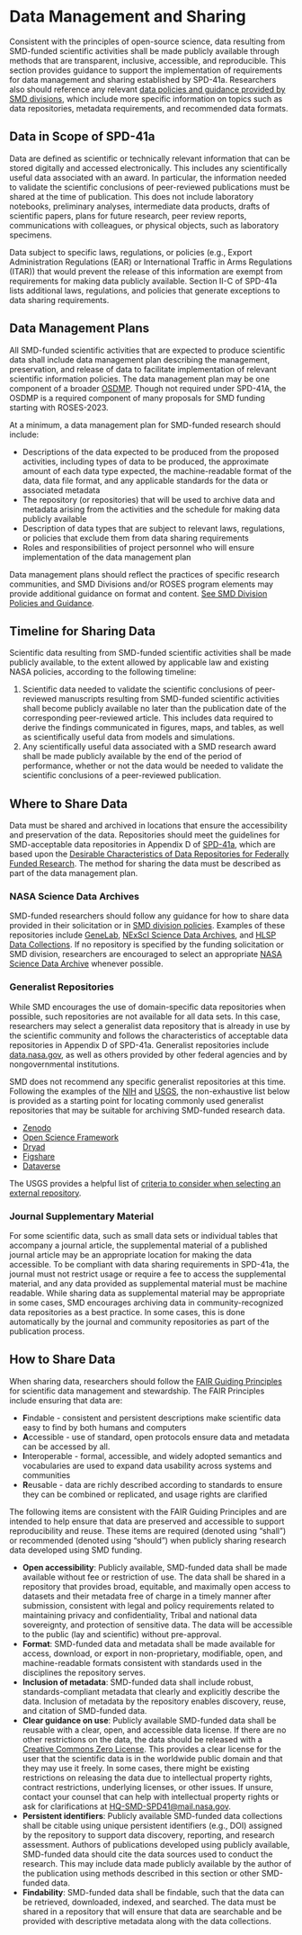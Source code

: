 # Data Management and Sharing 
Consistent with the principles of open-source science, data resulting from SMD-funded scientific activities shall be made publicly available through methods that are transparent, inclusive, accessible, and reproducible. This section provides guidance to support the implementation of requirements for data management and sharing established by SPD-41a. Researchers also should reference any relevant [data policies and guidance provided by SMD divisions](SMD_Division_Policies.md), which include more specific information on topics such as data repositories, metadata requirements, and recommended data formats. 

## Data in Scope of SPD-41a
Data are defined as scientific or technically relevant information that can be stored digitally and accessed electronically. This includes any scientifically useful data associated with an award.  In particular, the information needed to validate the scientific conclusions of peer-reviewed publications must be shared at the time of publication. This does not include laboratory notebooks, preliminary analyses, intermediate data products, drafts of scientific papers, plans for future research, peer review reports, communications with colleagues, or physical objects, such as laboratory specimens. 

Data subject to specific laws, regulations, or policies (e.g., Export Administration Regulations (EAR) or International Traffic in Arms Regulations (ITAR)) that would prevent the release of this information are exempt from requirements for making data publicly available. Section II-C of SPD-41a lists additional laws, regulations, and policies that generate exceptions to data sharing requirements.

## Data Management Plans
All SMD-funded scientific activities that are expected to produce scientific data shall include data management plan describing the management, preservation, and release of data to facilitate implementation of relevant scientific information policies. The data management plan may be one component of a broader [OSDMP](OSDMP.md). Though not required under SPD-41A, the OSDMP is a required component of many proposals for SMD funding starting with ROSES-2023.

At a minimum, a data management plan for SMD-funded research should include:
* Descriptions of the data expected to be produced from the proposed activities, including types of data to be produced, the approximate amount of each data type expected, the machine-readable format of the data, data file format, and any applicable standards for the data or associated metadata 
* The repository (or repositories) that will be used to archive data and metadata arising from the activities and the schedule for making data publicly available 
* Description of data types that are subject to relevant laws, regulations, or policies that exclude them from data sharing requirements 
* Roles and responsibilities of project personnel who will ensure implementation of the data management plan

Data management plans should reflect the practices of specific research communities, and SMD Divisions and/or ROSES program elements may provide additional guidance on format and content. [See SMD Division Policies and Guidance](SMD_Division_Policies.md). 

## Timeline for Sharing Data 
Scientific data resulting from SMD-funded scientific activities shall be made publicly available, to the extent allowed by applicable law and existing NASA policies, according to the following timeline:
1. Scientific data needed to validate the scientific conclusions of peer-reviewed manuscripts resulting from SMD-funded scientific activities shall become publicly available no later than the publication date of the corresponding peer-reviewed article. This includes data required to derive the findings communicated in figures, maps, and tables, as well as scientifically useful data from models and simulations.
2. Any scientifically useful data associated with a SMD research award shall be made publicly available by the end of the period of performance, whether or not the data would be needed to validate the scientific conclusions of a peer-reviewed publication. 

## Where to Share Data 
Data must be shared and archived in locations that ensure the accessibility and preservation of the data. Repositories should meet the guidelines for SMD-acceptable data repositories in Appendix D of [SPD-41a](https://smd-cms.nasa.gov/wp-content/uploads/2023/08/smd-information-policy-spd-41a.pdf), which are based upon the [Desirable Characteristics of Data Repositories for Federally Funded Research](https://www.whitehouse.gov/wp-content/uploads/2022/05/05-2022-Desirable-Characteristics-of-Data-Repositories.pdf). The method for sharing the data must be described as part of the data management plan.    

### NASA Science Data Archives
SMD-funded researchers should follow any guidance for how to share data provided in their solicitation or in [SMD division policies](SMD_Division_Policies.md). Examples of these repositories include [GeneLab](https://genelab.nasa.gov/), [NExScI Science Data Archives](https://nexsci.caltech.edu/tools/), and [HLSP Data Collections](https://outerspace.stsci.edu/display/MASTDATA/HLSP+Data+Collections). If no repository is specified by the funding solicitation or SMD division, researchers are encouraged to select an appropriate [NASA Science Data Archive](https://science.data.nasa.gov/) whenever possible. 

### Generalist Repositories
While SMD encourages the use of domain-specific data repositories when possible, such repositories are not available for all data sets. In this case, researchers may select a generalist data repository that is already in use by the scientific community and follows the characteristics of acceptable data repositories in Appendix D of SPD-41a. Generalist repositories include [data.nasa.gov](data.nasa.gov), as well as others provided by other federal agencies and by nongovernmental institutions. 

SMD does not recommend any specific generalist repositories at this time. Following the examples of the [NIH](https://sharing.nih.gov/data-management-and-sharing-policy/sharing-scientific-data/generalist-repositories) and [USGS](https://www.usgs.gov/office-of-science-quality-and-integrity/acceptable-digital-repositories-usgs-scientific), the non-exhaustive list below is provided as a starting point for locating commonly used generalist repositories that may be suitable for archiving SMD-funded research data. 
* [Zenodo](https://zenodo.org/) 
* [Open Science Framework](https://osf.io/)
* [Dryad](https://datadryad.org/stash)
* [Figshare](https://figshare.com/)
* [Dataverse](https://dataverse.org/)

The USGS provides a helpful list of [criteria to consider when selecting an external repository](https://www.usgs.gov/office-of-science-quality-and-integrity/fundamental-science-practices-fsp-criteria-selecting-non).

### Journal Supplementary Material
For some scientific data, such as small data sets or individual tables that accompany a journal article, the supplemental material of a published journal article may be an appropriate location for making the data accessible. To be compliant with data sharing requirements in SPD-41a, the journal must not restrict usage or require a fee to access the supplemental material, and any data provided as supplemental material must be machine readable. While sharing data as supplemental material may be appropriate in some cases, SMD encourages archiving data in community-recognized data repositories as a best practice. In some cases, this is done automatically by the journal and community repositories as part of the publication process. 

## How to Share Data
When sharing data, researchers should follow the [FAIR Guiding Principles](https://www.go-fair.org/fair-principles/) for scientific data management and stewardship. The FAIR Principles include ensuring that data are:
* **F**indable - consistent and persistent descriptions make scientific data easy to find by both humans and computers
* **A**ccessible - use of standard, open protocols ensure data and metadata can be accessed by all.
* **I**nteroperable - formal, accessible, and widely adopted semantics and vocabularies are used to expand data usability across systems and communities
* **R**eusable - data are richly described according to standards to ensure they can be combined or replicated, and usage rights are clarified

The following items are consistent with the FAIR Guiding Principles and are intended to help ensure that data are preserved and accessible to support reproducibility and reuse. These items are required (denoted using “shall”) or recommended (denoted using “should”) when publicly sharing research data developed using SMD funding. 
* **Open accessibility**: Publicly available, SMD-funded data shall be made available without fee or restriction of use. The data shall be shared in a repository that provides broad, equitable, and maximally open access to datasets and their metadata free of charge in a timely manner after submission, consistent with legal and policy requirements related to maintaining privacy and confidentiality, Tribal and national data sovereignty, and protection of sensitive data. The data will be accessible to the public (lay and scientific) without pre-approval. 
* **Format**: SMD-funded data and metadata shall be made available for access, download, or export in non-proprietary, modifiable, open, and machine-readable formats consistent with standards used in the disciplines the repository serves.
* **Inclusion of metadata**: SMD-funded data shall include robust, standards-compliant metadata that clearly and explicitly describe the data. Inclusion of metadata by the repository enables discovery, reuse, and citation of SMD-funded data. 
* **Clear guidance on use**: Publicly available SMD-funded data shall be reusable with a clear, open, and accessible data license. If there are no other restrictions on the data, the data should be released with a [Creative Commons Zero License](https://creativecommons.org/share-your-work/public-domain/cc0/). This provides a clear license for the user that the scientific data is in the worldwide public domain and that they may use it freely. In some cases, there might be existing restrictions on releasing the data due to intellectual property rights, contract restrictions, underlying licenses, or other issues. If unsure, contact your counsel that can help with intellectual property rights or ask for clarifications at HQ-SMD-SPD41@mail.nasa.gov. 
* **Persistent identifiers**: Publicly available SMD-funded data collections shall be citable using unique persistent identifiers (e.g., DOI) assigned by the repository to support data discovery, reporting, and research assessment. Authors of publications developed using publicly available, SMD-funded data should cite the data sources used to conduct the research. This may include data made publicly available by the author of the publication using methods described in this section or other SMD-funded data. 
* **Findability**: SMD-funded data shall be findable, such that the data can be retrieved, downloaded, indexed, and searched. The data must be shared in a repository that will ensure that data are searchable and be provided with descriptive metadata along with the data collections. 
